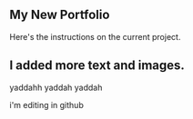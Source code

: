 ## My New Portfolio

Here's the instructions on the current project.

## I added more text and images.

yaddahh yaddah yaddah

i'm editing in github
